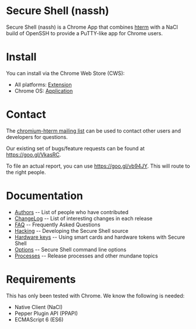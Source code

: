 # Secure Shell (nassh)

Secure Shell (nassh) is a Chrome App that combines [hterm](/hterm/) with a NaCl
build of OpenSSH to provide a PuTTY-like app for Chrome users.

# Install

You can install via the Chrome Web Store (CWS):

* All platforms: [Extension](https://chrome.google.com/webstore/detail/iodihamcpbpeioajjeobimgagajmlibd)
* Chrome OS: [Application](https://chrome.google.com/webstore/detail/pnhechapfaindjhompbnflcldabbghjo)

# Contact

The [chromium-hterm mailing list] can be used to contact other users and
developers for questions.

Our existing set of bugs/feature requests can be found at
<https://goo.gl/VkasRC>.

To file an actual report, you can use <https://goo.gl/vb94JY>.  This will route
to the right people.

# Documentation

* [Authors](./doc/AUTHORS.md) -- List of people who have contributed
* [ChangeLog](./doc/ChangeLog.md) -- List of interesting changes in each release
* [FAQ](./doc/FAQ.md) -- Frequently Asked Questions
* [Hacking](./doc/hack.md) -- Developing the Secure Shell source
* [Hardware keys](./doc/hardware-keys.md) -- Using smart cards and hardware tokens with Secure Shell
* [Options](./doc/options.md) -- Secure Shell command line options
* [Processes](./doc/processes.md) -- Release processes and other mundane topics

# Requirements

This has only been tested with Chrome.  We know the following is needed:

* Native Client (NaCl)
* Pepper Plugin API (PPAPI)
* ECMAScript 6 (ES6)

[chromium-hterm mailing list]: https://groups.google.com/a/chromium.org/forum/?fromgroups#!forum/chromium-hterm
